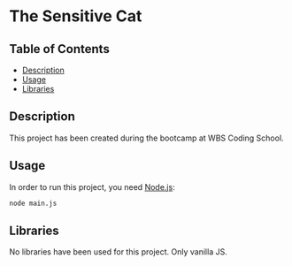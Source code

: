 # The Sensitive Cat

## Table of Contents

- [Description](#description)
- [Usage](#usage)
- [Libraries](#libraries)

## Description

This project has been created during the bootcamp at WBS Coding School.

## Usage

In order to run this project, you need [Node.js](https://nodejs.org/en/):

```bash
node main.js
```

## Libraries

No libraries have been used for this project. Only vanilla JS.
